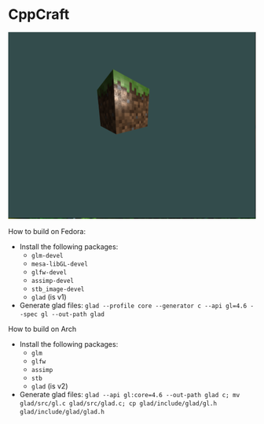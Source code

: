 # CppCraft

![screenshot](screenshot.png)

How to build on Fedora:
- Install the following packages:
	- `glm-devel` 
	- `mesa-libGL-devel`
	- `glfw-devel` 
	- `assimp-devel` 
	- `stb_image-devel`
	- `glad` (is v1)
- Generate glad files: `glad --profile core --generator c --api gl=4.6 --spec gl --out-path glad`

How to build on Arch
- Install the following packages:
	- `glm`
	- `glfw`
	- `assimp`
	- `stb`
	- `glad` (is v2)
- Generate glad files:  `glad --api gl:core=4.6 --out-path glad c; mv glad/src/gl.c glad/src/glad.c; cp glad/include/glad/gl.h glad/include/glad/glad.h`
